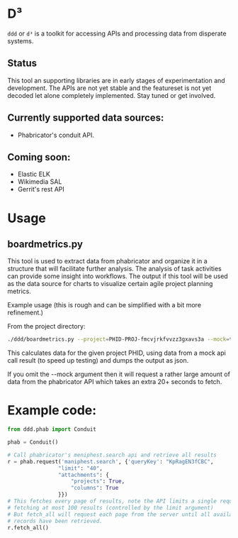 # D³

`ddd` or `d³` is a toolkit for accessing APIs and processing data from disperate
 systems.

## Status

This tool an supporting libraries are in early stages of experimentation and
development. The APIs are not yet stable and the featureset is not yet decoded
let alone completely implemented. Stay tuned or get involved.

## Currently supported data sources:

 * Phabricator's conduit API.

## Coming soon:

 * Elastic ELK
 * Wikimedia SAL
 * Gerrit's rest API

# Usage

## boardmetrics.py

This tool is used to extract data from phabricator and organize it in a structure that will facilitate further analysis.
The analysis of task activities can provide some insight into workflows.
The output if this tool will be used as the data source for charts to visualize certain agile project planning metrics.

Example usage (this is rough and can be simplified with a bit more refinement.)

From the project directory:
```bash
./ddd/boardmetrics.py --project=PHID-PROJ-fmcvjrkfvvzz3gxavs3a --mock=test/train.transactions.json --dump=json > metrics.json
```

This calculates data for the given project PHID, using data from a mock api call result (to speed up testing) and dumps the output as json.

If you omit the --mock argument then it will request a rather large amount of data from the phabricator API which takes an extra 20+ seconds to fetch.


# Example code:

```python
from ddd.phab import Conduit

phab = Conduit()

# Call phabricator's meniphest.search api and retrieve all results
r = phab.request('maniphest.search', {'queryKey': "KpRagEN3fCBC",
                "limit": "40",
                "attachments": {
                    "projects": True,
                    "columns": True
                }})
# This fetches every page of results, note the API limits a single request to
# fetching at most 100 results (controlled by the limit argument)
# But fetch_all will request each page from the server until all available
# records have been retrieved.
r.fetch_all()
```
